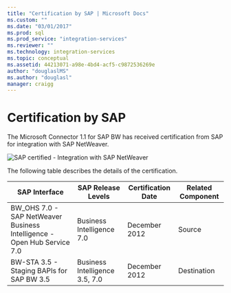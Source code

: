 ```yaml
---
title: "Certification by SAP | Microsoft Docs"
ms.custom: ""
ms.date: "03/01/2017"
ms.prod: sql
ms.prod_service: "integration-services"
ms.reviewer: ""
ms.technology: integration-services
ms.topic: conceptual
ms.assetid: 44213071-a98e-4bd4-acf5-c9872536269e
author: "douglaslMS"
ms.author: "douglasl"
manager: craigg
---
```

# Certification by SAP
  The Microsoft Connector 1.1 for SAP BW has received certification from SAP for integration with SAP NetWeaver.  
  
 ![SAP certified - Integration with SAP NetWeaver](../integration-services/media/sapcertifiedforssis11.gif "SAP certified - Integration with SAP NetWeaver")  
  
 The following table describes the details of the certification.  
  
|SAP Interface|SAP Release Levels|Certification Date|Related Component|  
|-------------------|------------------------|------------------------|-----------------------|  
|BW_OHS 7.0 - SAP NetWeaver Business Intelligence - Open Hub Service 7.0|Business Intelligence 7.0|December 2012|Source|  
|BW-STA 3.5 - Staging BAPIs for SAP BW 3.5|Business Intelligence 3.5, 7.0|December 2012|Destination|  
  
  
